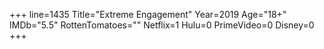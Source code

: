 +++
line=1435
Title="Extreme Engagement"
Year=2019
Age="18+"
IMDb="5.5"
RottenTomatoes=""
Netflix=1
Hulu=0
PrimeVideo=0
Disney=0
+++

